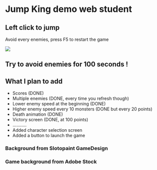 # Jump King demo web student

## Left click to jump
Avoid every enemies, press F5 to restart the game

<img src="https://i.imgur.com/2GwyMgD.gif"/>

## Try to avoid enemies for 100 seconds !

## What I plan to add
- Scores (DONE)
- Multiple enemies (DONE, every time you refresh though)
- Lower enemy speed at the beginning (DONE)
- Higher enemy speed every 10 monsters (DONE but every 20 points)
- Death animation (DONE)
- Victory screen (DONE, at 100 points)
- ...........
- Added character selection screen
- Added a button to launch the game

### Background from Slotopaint GameDesign
### Game background from Adobe Stock